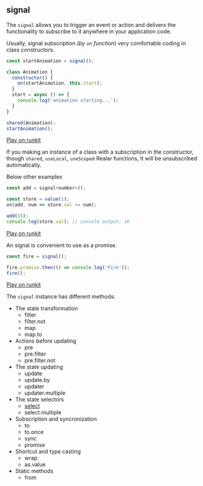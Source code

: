 ## signal

The `signal` allows you to trigger an event or action and delivers the functionality to subscribe to it anywhere in your application code.

Usually, signal subscription (_by `on` function_) very comfortable coding in class constructors.

```javascript
const startAnimation = signal();

class Animation {
  constructor() {
    on(startAnimation, this.start);
  }
  start = async () => {
    console.log('animation starting...');
  }
}

shared(Animation);
startAnimation();
```
[Play on runkit](https://runkit.com/betula/602f62db23b6cd001adc5dfa)

If you making an instance of a class with a subscription in the constructor, though `shared`, `useLocal`, `useScoped` Realar functions, It will be unsubscribed automatically.

Below other examples

```javascript
const add = signal<number>();

const store = value(1);
on(add, num => store.val += num);

add(15);
console.log(store.val); // console output: 16
```
[Play on runkit](https://runkit.com/betula/6013af7649e8720019c9cf2a)

An signal is convenient to use as a promise.

```javascript
const fire = signal();

fire.promise.then(() => console.log('Fire'));
fire();

```
[Play on runkit](https://runkit.com/betula/601e3b0056b62d001bfa391b)

The `signal` instance has different methods:

- The state transformation
  - filter
  - filter.not
  - map
  - map.to
- Actions before updating
  - pre
  - pre.filter
  - pre.filter.not
- The state updating
  - update
  - update.by
  - updater
  - updater.multiple
- The state selectors
  - [select](#select)
  - select.multiple
- Subscription and syncronization
  - to
  - to.once
  - sync
  - promise
- Shortcut and type casting
  - wrap
  - as.value
- Static methods
  - from
